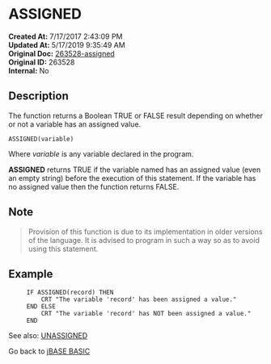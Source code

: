 # ASSIGNED

**Created At:** 7/17/2017 2:43:09 PM  
**Updated At:** 5/17/2019 9:35:49 AM  
**Original Doc:** [263528-assigned](https://docs.jbase.com/36868-jbase-basic/263528-assigned)  
**Original ID:** 263528  
**Internal:** No  

## Description

The function returns a Boolean TRUE or FALSE result depending on whether or not a variable has an assigned value.

```
ASSIGNED(variable)
```

Where *variable* is any variable declared in the program.

**ASSIGNED** returns TRUE if the variable named has an assigned value (even an empty string) before the execution of this statement. If the variable has no assigned value then the function returns FALSE.

## Note

> Provision of this function is due to its implementation in older versions of the language. It is advised to program in such a way so as to avoid using this statement.

## Example

```
     IF ASSIGNED(record) THEN
         CRT "The variable 'record' has been assigned a value."
     END ELSE
         CRT "The variable 'record' has NOT been assigned a value."
     END
```

See also: [UNASSIGNED](./../unassigned)

Go back to [jBASE BASIC](./../README.md)
